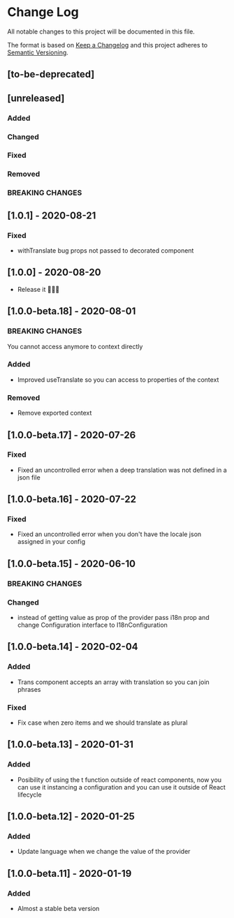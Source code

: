 # Change Log
All notable changes to this project will be documented in this file.

The format is based on [Keep a Changelog](http://keepachangelog.com/)
and this project adheres to [Semantic Versioning](http://semver.org/).

## [to-be-deprecated]

## [unreleased]
### Added
### Changed
### Fixed
### Removed
### BREAKING CHANGES


## [1.0.1] - 2020-08-21

### Fixed
- withTranslate bug props not passed to decorated component


## [1.0.0] - 2020-08-20
- Release it 🚀🚀🚀

## [1.0.0-beta.18] - 2020-08-01
### BREAKING CHANGES
  You cannot access anymore to context directly

### Added
- Improved useTranslate so you can access to properties of the context
### Removed
 - Remove exported context

## [1.0.0-beta.17] - 2020-07-26
### Fixed
  - Fixed an uncontrolled error when a deep translation was not defined in a json file

## [1.0.0-beta.16] - 2020-07-22
### Fixed
  - Fixed an uncontrolled error when you don't have the locale json assigned in your config

## [1.0.0-beta.15] - 2020-06-10
### BREAKING CHANGES
### Changed
  - instead of getting value as prop of the provider pass i18n prop and change Configuration interface to I18nConfiguration

## [1.0.0-beta.14] - 2020-02-04
### Added
  - Trans component accepts an array with translation so you can join phrases

### Fixed
  - Fix case when zero items and we should translate as plural

## [1.0.0-beta.13] - 2020-01-31
### Added
  - Posibility of using the t function outside of react components, now you can use it instancing a configuration and you can use it outside of React lifecycle

## [1.0.0-beta.12] - 2020-01-25

### Added
  - Update language when we change the value of the provider
 
## [1.0.0-beta.11] - 2020-01-19

### Added
  - Almost a stable beta version
